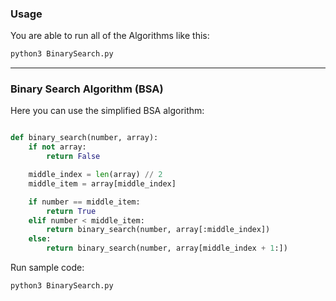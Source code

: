 ### Usage

You are able to run all of the Algorithms like this:

```bash
python3 BinarySearch.py
```

---

### Binary Search Algorithm (BSA)

Here you can use the simplified BSA algorithm:

```python

def binary_search(number, array):
    if not array:
        return False

    middle_index = len(array) // 2
    middle_item = array[middle_index]

    if number == middle_item:
        return True
    elif number < middle_item:
        return binary_search(number, array[:middle_index])
    else:
        return binary_search(number, array[middle_index + 1:])

```

Run sample code:

```bash
python3 BinarySearch.py
```
